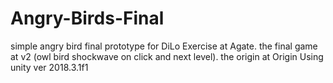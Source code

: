 # Angry-Birds-Final
simple angry bird final prototype for DiLo Exercise at Agate. the final game at v2 (owl bird shockwave on click and next level). the origin at Origin
Using unity ver 2018.3.1f1
